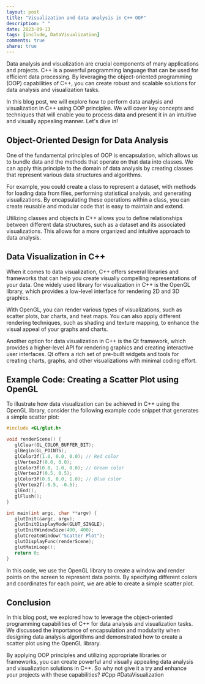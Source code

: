 ```yaml
---
layout: post
title: "Visualization and data analysis in C++ OOP"
description: " "
date: 2023-09-13
tags: [include, DataVisualization]
comments: true
share: true
---
```


Data analysis and visualization are crucial components of many applications and projects. C++ is a powerful programming language that can be used for efficient data processing. By leveraging the object-oriented programming (OOP) capabilities of C++, you can create robust and scalable solutions for data analysis and visualization tasks.

In this blog post, we will explore how to perform data analysis and visualization in C++ using OOP principles. We will cover key concepts and techniques that will enable you to process data and present it in an intuitive and visually appealing manner. Let's dive in!

## Object-Oriented Design for Data Analysis

One of the fundamental principles of OOP is encapsulation, which allows us to bundle data and the methods that operate on that data into classes. We can apply this principle to the domain of data analysis by creating classes that represent various data structures and algorithms.

For example, you could create a class to represent a dataset, with methods for loading data from files, performing statistical analysis, and generating visualizations. By encapsulating these operations within a class, you can create reusable and modular code that is easy to maintain and extend.

Utilizing classes and objects in C++ allows you to define relationships between different data structures, such as a dataset and its associated visualizations. This allows for a more organized and intuitive approach to data analysis.

## Data Visualization in C++

When it comes to data visualization, C++ offers several libraries and frameworks that can help you create visually compelling representations of your data. One widely used library for visualization in C++ is the OpenGL library, which provides a low-level interface for rendering 2D and 3D graphics.

With OpenGL, you can render various types of visualizations, such as scatter plots, bar charts, and heat maps. You can also apply different rendering techniques, such as shading and texture mapping, to enhance the visual appeal of your graphs and charts.

Another option for data visualization in C++ is the Qt framework, which provides a higher-level API for rendering graphics and creating interactive user interfaces. Qt offers a rich set of pre-built widgets and tools for creating charts, graphs, and other visualizations with minimal coding effort.

## Example Code: Creating a Scatter Plot using OpenGL

To illustrate how data visualization can be achieved in C++ using the OpenGL library, consider the following example code snippet that generates a simple scatter plot:

```cpp
#include <GL/glut.h>

void renderScene() {
   glClear(GL_COLOR_BUFFER_BIT);
   glBegin(GL_POINTS);
   glColor3f(1.0, 0.0, 0.0); // Red color
   glVertex2f(0.0, 0.0);
   glColor3f(0.0, 1.0, 0.0); // Green color
   glVertex2f(0.5, 0.5);
   glColor3f(0.0, 0.0, 1.0); // Blue color
   glVertex2f(-0.5, -0.5);
   glEnd();
   glFlush();
}

int main(int argc, char **argv) {
   glutInit(&argc, argv);
   glutInitDisplayMode(GLUT_SINGLE);
   glutInitWindowSize(400, 400);
   glutCreateWindow("Scatter Plot");
   glutDisplayFunc(renderScene);
   glutMainLoop();
   return 0;
}
```

In this code, we use the OpenGL library to create a window and render points on the screen to represent data points. By specifying different colors and coordinates for each point, we are able to create a simple scatter plot.

## Conclusion

In this blog post, we explored how to leverage the object-oriented programming capabilities of C++ for data analysis and visualization tasks. We discussed the importance of encapsulation and modularity when designing data analysis algorithms and demonstrated how to create a scatter plot using the OpenGL library.

By applying OOP principles and utilizing appropriate libraries or frameworks, you can create powerful and visually appealing data analysis and visualization solutions in C++. So why not give it a try and enhance your projects with these capabilities? #Cpp #DataVisualization
